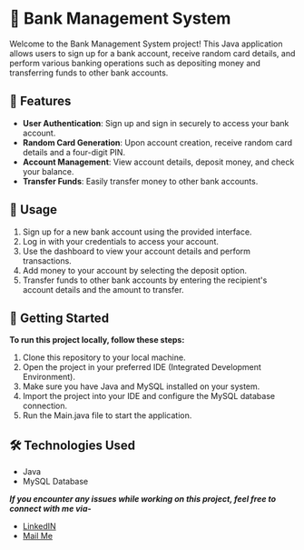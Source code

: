# 🏦 Bank Management System
Welcome to the Bank Management System project! This Java application allows users to sign up for a bank account, receive random card details, and perform various banking operations such as depositing money and transferring funds to other bank accounts.

## 🌟 Features 

- **User Authentication**: Sign up and sign in securely to access your bank account.
- **Random Card Generation**: Upon account creation, receive random card details and a four-digit PIN.
- **Account Management**: View account details, deposit money, and check your balance.
- **Transfer Funds**: Easily transfer money to other bank accounts.

## 📝 Usage
1. Sign up for a new bank account using the provided interface.
2. Log in with your credentials to access your account.
3. Use the dashboard to view your account details and perform transactions.
4. Add money to your account by selecting the deposit option.
5. Transfer funds to other bank accounts by entering the recipient's account details and the amount to transfer.

## 🚀 Getting Started
**To run this project locally, follow these steps:**

1. Clone this repository to your local machine.
2. Open the project in your preferred IDE (Integrated Development Environment).
3. Make sure you have Java and MySQL installed on your system.
4. Import the project into your IDE and configure the MySQL database connection.
5. Run the Main.java file to start the application.

## 🛠️ Technologies Used
- Java 
- MySQL Database

***If you encounter any issues while working on this project, feel free to connect with me via-***

- [LinkedIN](https://linkedin.com/in/anuj-gaurave)
- [Mail Me](mailto:anujgaurave@gmail.com)
